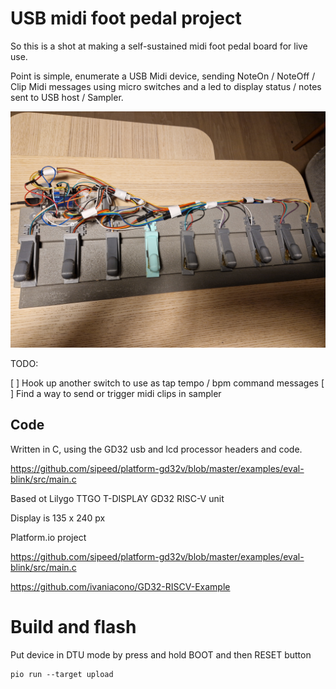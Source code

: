 # USB midi foot pedal project

So this is a shot at making a self-sustained midi foot pedal board for live use.

Point is simple, enumerate a USB Midi device, sending NoteOn / NoteOff / Clip Midi messages
using micro switches and a led to display status / notes sent to USB host / Sampler.


![WIP](https://github.com/bensinober/clanstomp/blob/main/docs/clanstomp.jpg?raw=true "a very basic board")

TODO:

[ ] Hook up another switch to use as tap tempo / bpm command messages
[ ] Find a way to send or trigger midi clips in sampler


## Code

Written in C, using the GD32 usb and lcd processor headers and code.

https://github.com/sipeed/platform-gd32v/blob/master/examples/eval-blink/src/main.c

Based ot Lilygo TTGO T-DISPLAY GD32 RISC-V unit

Display is 135 x 240 px

Platform.io project

https://github.com/sipeed/platform-gd32v/blob/master/examples/eval-blink/src/main.c

https://github.com/ivaniacono/GD32-RISCV-Example

# Build and flash

Put device in DTU mode by press and hold BOOT and then RESET button

    pio run --target upload

